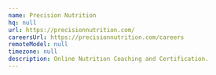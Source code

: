 ```yaml
---
name: Precision Nutrition
hq: null
url: https://precisionnutrition.com/
careersUrl: https://precisionnutrition.com/careers
remoteModel: null
timezone: null
description: Online Nutrition Coaching and Certification.
---
```

